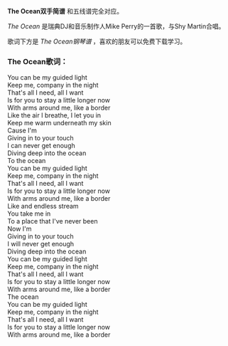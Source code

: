 

**The Ocean双手简谱** 和五线谱完全对应。

_The Ocean_ 是瑞典DJ和音乐制作人Mike Perry的一首歌，与Shy Martin合唱。

歌词下方是 _The Ocean钢琴谱_ ，喜欢的朋友可以免费下载学习。

### The Ocean歌词：

You can be my guided light  
Keep me, company in the night  
That's all I need, all I want  
Is for you to stay a little longer now  
With arms around me, like a border  
Like the air I breathe, I let you in  
Keep me warm underneath my skin  
Cause I'm  
Giving in to your touch  
I can never get enough  
Diving deep into the ocean  
To the ocean  
You can be my guided light  
Keep me, company in the night  
That's all I need, all I want  
Is for you to stay a little longer now  
With arms around me, like a border  
Like and endless stream  
You take me in  
To a place that I've never been  
Now I'm  
Giving in to your touch  
I will never get enough  
Diving deep into the ocean  
You can be my guided light  
Keep me, company in the night  
That's all I need, all I want  
Is for you to stay a little longer now  
With arms around me, like a border  
The ocean  
You can be my guided light  
Keep me, company in the night  
That's all I need, all I want  
Is for you to stay a little longer now  
With arms around me, like a border

